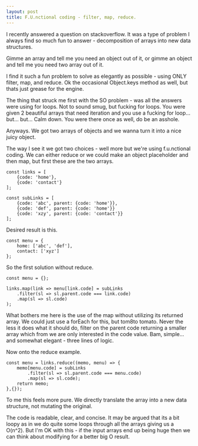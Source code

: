 ```yaml
---
layout: post
title: F.U.nctional coding - filter, map, reduce. 
---
```


I recently answered a question on stackoverflow. It was a type of problem I always find so much fun to answer - decomposition of arrays into new data structures.

Gimme an array and tell me you need an object out of it, or gimme an object and tell me you need two array out of it. 

I find it such a fun problem to solve as elegantly as possible - using ONLY filter, map, and reduce. Ok the occasional Object.keys method as well, but thats just grease for the engine.

The thing that struck me first with the SO problem - was all the answers were using for loops. Not to sound smug, but fucking for loops. You were given 2 beautiful arrays
that need iteration and you use a fucking for loop... but... but... Calm down. You were there once as well, do be an asshole.

Anyways. We got two arrays of objects and we wanna turn it into a nice juicy object. 

The way I see it we got two choices - well more but we're using f.u.nctional coding. We can either reduce or we could make an object placeholder and then map, but first
these are the two arrays.

```
const links = [
    {code: 'home'},
    {code: 'contact'}
];

const subLinks = [
    {code: 'abc', parent: {code: 'home'}},
    {code: 'def', parent: {code: 'home'}}
    {code: 'xzy', parent: {code: 'contact'}}
];
```

Desired result is this. 

```
const menu = {
    home: ['abc', 'def'],
    contact: ['xyz'] 
};
```

So the first solution without reduce. 

```
const menu = {};

links.map(link => menu[link.code] = subLinks
    .filter(sl => sl.parent.code === link.code)
    .map(sl => sl.code)
);
```

What bothers me here is the use of the map without utilizing its returned array. We could just use a forEach for this, but tom8to tomato.
Never the less it does what it should do, filter on the parent code returning a smaller array which from we are only interested in the code value.
Bam, simple... and somewhat elegant - three lines of logic. 

Now onto the reduce example. 

```
const menu = links.reduce((memo, menu) => {
    memo[menu.code] = subLinks
        .filter(sl => sl.parent.code === menu.code)
        .map(sl => sl.code);
    return memo;
},{});
```

To me this feels more pure. We directly translate the array into a new data structure, not mutating the original. 

The code is readable, clear, and concise. It may be argued that its a bit loopy as in we do quite some loops through all the arrays giving us a O(n^2). But I'm OK 
with this - if the input arrays end up being huge then we can think about modifying for a better big O result. 

